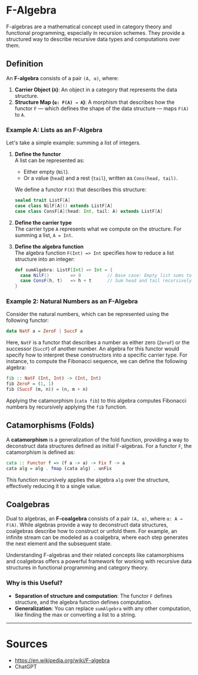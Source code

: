 # F-Algebra

F-algebras are a mathematical concept used in category theory and functional programming, especially in recursion schemes. They provide a structured way to describe recursive data types and computations over them.

## Definition
An **F-algebra** consists of a pair `(A, α)`, where:
1. **Carrier Object (`A`)**: An object in a category that represents the data structure.
2. **Structure Map (`α: F(A) → A`)**: A morphism that describes how the functor `F` — which defines the shape of the data structure — maps `F(A)` to `A`.


### Example A: Lists as an F-Algebra
Let's take a simple example: summing a list of integers.

1. **Define the functor**  
   A list can be represented as:
   - Either empty (`Nil`).
   - Or a value (`head`) and a rest (`tail`), written as `Cons(head, tail)`.

   We define a functor `F(X)` that describes this structure:

   ```scala
   sealed trait ListF[A]
   case class NilF[A]() extends ListF[A]
   case class ConsF[A](head: Int, tail: A) extends ListF[A]
   ```

2. **Define the carrier type**  
   The carrier type `A` represents what we compute on the structure. For summing a list, `A = Int`.

3. **Define the algebra function**  
   The algebra function `F(Int) => Int` specifies how to reduce a list structure into an integer:

   ```scala
   def sumAlgebra: ListF[Int] => Int = {
     case NilF()        => 0          // Base case: Empty list sums to 0
     case ConsF(h, t)   => h + t      // Sum head and tail recursively
   }
   ```

### Example 2: Natural Numbers as an F-Algebra

Consider the natural numbers, which can be represented using the following functor:

```haskell
data NatF a = ZeroF | SuccF a
```

Here, `NatF` is a functor that describes a number as either zero (`ZeroF`) or the successor (`SuccF`) of another number. An algebra for this functor would specify how to interpret these constructors into a specific carrier type. For instance, to compute the Fibonacci sequence, we can define the following algebra:

```haskell
fib :: NatF (Int, Int) -> (Int, Int)
fib ZeroF = (1, 1)
fib (SuccF (m, n)) = (n, m + n)
```

Applying the catamorphism (`cata fib`) to this algebra computes Fibonacci numbers by recursively applying the `fib` function.


## Catamorphisms (Folds)

A **catamorphism** is a generalization of the fold function, providing a way to deconstruct data structures defined as initial F-algebras. For a functor `F`, the catamorphism is defined as:


```haskell
cata :: Functor f => (f a -> a) -> Fix f -> a
cata alg = alg . fmap (cata alg) . unFix
```


This function recursively applies the algebra `alg` over the structure, effectively reducing it to a single value.

## Coalgebras

Dual to algebras, an **F-coalgebra** consists of a pair `(A, α)`, where `α: A → F(A)`. While algebras provide a way to deconstruct data structures, coalgebras describe how to construct or unfold them. For example, an infinite stream can be modeled as a coalgebra, where each step generates the next element and the subsequent state. 

Understanding F-algebras and their related concepts like catamorphisms and coalgebras offers a powerful framework for working with recursive data structures in functional programming and category theory.

### Why is this Useful?
- **Separation of structure and computation**: The functor `F` defines structure, and the algebra function defines computation.
- **Generalization**: You can replace `sumAlgebra` with any other computation, like finding the max or converting a list to a string.

---

# Sources
- https://en.wikipedia.org/wiki/F-algebra
- ChatGPT
